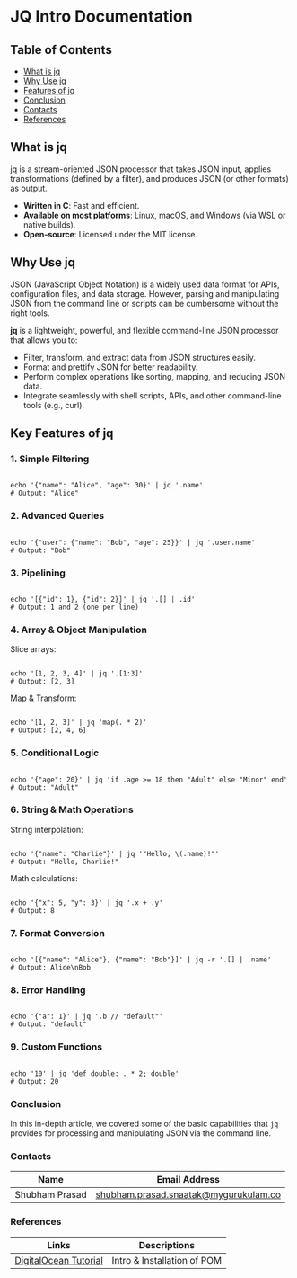 <h1>JQ Intro Documentation</h1>

<h2>Table of Contents</h2>
<ul>
  <li><a href="#what-is-jq">What is jq</a></li>
  <li><a href="#why-use-jq">Why Use jq</a></li>
  <li><a href="#key-features-of-jq">Features of jq</a></li>
  <li><a href="#Conclusion">Conclusion</a></li>
  <li><a href="#Contacts">Contacts</a></li>
  <li><a href="#References">References</a></li>
</ul>

<h2 id="what-is-jq">What is jq</h2>
<p>
jq is a stream-oriented JSON processor that takes JSON input, applies transformations (defined by a filter), and produces JSON (or other formats) as output.
</p>
<ul>
  <li><b>Written in C</b>: Fast and efficient.</li>
  <li><b>Available on most platforms</b>: Linux, macOS, and Windows (via WSL or native builds).</li>
  <li><b>Open-source</b>: Licensed under the MIT license.</li>
</ul>

<h2 id="why-use-jq">Why Use jq</h2>
<p>
JSON (JavaScript Object Notation) is a widely used data format for APIs, configuration files, and data storage. However, parsing and manipulating JSON from the command line or scripts can be cumbersome without the right tools.
</p>
<p>
<b>jq</b> is a lightweight, powerful, and flexible command-line JSON processor that allows you to:
</p>
<ul>
  <li>Filter, transform, and extract data from JSON structures easily.</li>
  <li>Format and prettify JSON for better readability.</li>
  <li>Perform complex operations like sorting, mapping, and reducing JSON data.</li>
  <li>Integrate seamlessly with shell scripts, APIs, and other command-line tools (e.g., curl).</li>
</ul>

<h2 id="key-features-of-jq">Key Features of jq</h2>

<h3>1. Simple Filtering</h3>
<pre><code class="language-sh">
echo '{"name": "Alice", "age": 30}' | jq '.name'
# Output: "Alice"
</code></pre>

<h3>2. Advanced Queries</h3>
<pre><code class="language-sh">
echo '{"user": {"name": "Bob", "age": 25}}' | jq '.user.name'
# Output: "Bob"
</code></pre>

<h3>3. Pipelining</h3>
<pre><code class="language-sh">
echo '[{"id": 1}, {"id": 2}]' | jq '.[] | .id'
# Output: 1 and 2 (one per line)
</code></pre>

<h3>4. Array & Object Manipulation</h3>
<p>Slice arrays:</p>
<pre><code class="language-sh">
echo '[1, 2, 3, 4]' | jq '.[1:3]'
# Output: [2, 3]
</code></pre>
<p>Map & Transform:</p>
<pre><code class="language-sh">
echo '[1, 2, 3]' | jq 'map(. * 2)'
# Output: [2, 4, 6]
</code></pre>

<h3>5. Conditional Logic</h3>
<pre><code class="language-sh">
echo '{"age": 20}' | jq 'if .age >= 18 then "Adult" else "Minor" end'
# Output: "Adult"
</code></pre>

<h3>6. String & Math Operations</h3>
<p>String interpolation:</p>
<pre><code class="language-sh">
echo '{"name": "Charlie"}' | jq '"Hello, \(.name)!"'
# Output: "Hello, Charlie!"
</code></pre>
<p>Math calculations:</p>
<pre><code class="language-sh">
echo '{"x": 5, "y": 3}' | jq '.x + .y'
# Output: 8
</code></pre>

<h3>7. Format Conversion</h3>
<pre><code class="language-sh">
echo '[{"name": "Alice"}, {"name": "Bob"}]' | jq -r '.[] | .name'
# Output: Alice\nBob
</code></pre>

<h3>8. Error Handling</h3>
<pre><code class="language-sh">
echo '{"a": 1}' | jq '.b // "default"'
# Output: "default"
</code></pre>

<h3>9. Custom Functions</h3>
<pre><code class="language-sh">
echo '10' | jq 'def double: . * 2; double'
# Output: 20
</code></pre>

<h3> Conclusion</h3>
<p>
In this in-depth article, we covered some of the basic capabilities that <code>jq</code> provides for processing and manipulating JSON via the command line.
</p>

<h3> Contacts</h3>
<table>
  <thead>
    <tr>
      <th>Name</th>
      <th>Email Address</th>
    </tr>
  </thead>
  <tbody>
    <tr>
      <td>Shubham Prasad</td>
      <td><a href="mailto:shubham.prasad.snaatak@mygurukulam.co">shubham.prasad.snaatak@mygurukulam.co</a></td>
    </tr>
  </tbody>
</table>

<h3>References</h3>
<table>
  <thead>
    <tr>
      <th>Links</th>
      <th>Descriptions</th>
    </tr>
  </thead>
  <tbody>
    <tr>
      <td><a href="https://maven.apache.org/what-is-maven.html">DigitalOcean Tutorial</a></td>
      <td>Intro & Installation of POM</td>
    </tr>
  </tbody>
</table>

